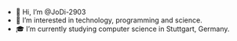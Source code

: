 - 👋 Hi, I’m @JoDi-2903
- 👀 I’m interested in technology, programming and science.
- 🎓 I’m currently studying computer science in Stuttgart, Germany.
